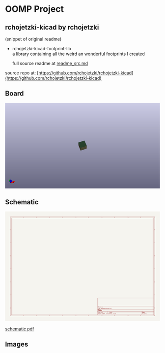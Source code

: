 # OOMP Project  
## rchojetzki-kicad  by rchojetzki  
  
(snippet of original readme)  
  
- rchojetzki-kicad-footprint-lib  
a library containing all the weird an wonderful footprints I created  
  
  full source readme at [readme_src.md](readme_src.md)  
  
source repo at: [https://github.com/rchojetzki/rchojetzki-kicad](https://github.com/rchojetzki/rchojetzki-kicad)  
## Board  
  
[![working_3d.png](working_3d_600.png)](working_3d.png)  
## Schematic  
  
[![working_schematic.png](working_schematic_600.png)](working_schematic.png)  
  
[schematic pdf](working_schematic.pdf)  
## Images  

